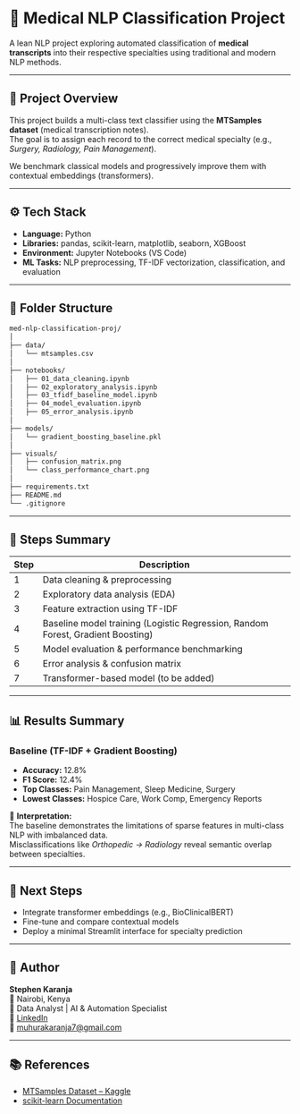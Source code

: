 # 🧠 Medical NLP Classification Project

A lean NLP project exploring automated classification of **medical transcripts** into their respective specialties using traditional and modern NLP methods.

---

## 📍 Project Overview

This project builds a multi-class text classifier using the **MTSamples dataset** (medical transcription notes).  
The goal is to assign each record to the correct medical specialty (e.g., *Surgery, Radiology, Pain Management*).

We benchmark classical models and progressively improve them with contextual embeddings (transformers).

---

## ⚙️ Tech Stack

- **Language:** Python  
- **Libraries:** pandas, scikit-learn, matplotlib, seaborn, XGBoost  
- **Environment:** Jupyter Notebooks (VS Code)  
- **ML Tasks:** NLP preprocessing, TF-IDF vectorization, classification, and evaluation  

---

## 📂 Folder Structure
```bash
med-nlp-classification-proj/
│
├── data/
│   └── mtsamples.csv
│
├── notebooks/
│   ├── 01_data_cleaning.ipynb
│   ├── 02_exploratory_analysis.ipynb
│   ├── 03_tfidf_baseline_model.ipynb
│   ├── 04_model_evaluation.ipynb
│   ├── 05_error_analysis.ipynb
│
├── models/
│   └── gradient_boosting_baseline.pkl
│
├── visuals/
│   ├── confusion_matrix.png
│   └── class_performance_chart.png
│
├── requirements.txt
├── README.md
└── .gitignore
```

---

## 🧩 Steps Summary

| Step | Description |
|------|--------------|
| 1 | Data cleaning & preprocessing |
| 2 | Exploratory data analysis (EDA) |
| 3 | Feature extraction using TF-IDF |
| 4 | Baseline model training (Logistic Regression, Random Forest, Gradient Boosting) |
| 5 | Model evaluation & performance benchmarking |
| 6 | Error analysis & confusion matrix |
| 7 | Transformer-based model (to be added) |

---

## 📊 Results Summary

### **Baseline (TF-IDF + Gradient Boosting)**
- **Accuracy:** 12.8%  
- **F1 Score:** 12.4%  
- **Top Classes:** Pain Management, Sleep Medicine, Surgery  
- **Lowest Classes:** Hospice Care, Work Comp, Emergency Reports  

💬 **Interpretation:**  
The baseline demonstrates the limitations of sparse features in multi-class NLP with imbalanced data.  
Misclassifications like *Orthopedic → Radiology* reveal semantic overlap between specialties.

---

## 🚀 Next Steps

- Integrate transformer embeddings (e.g., BioClinicalBERT)
- Fine-tune and compare contextual models
- Deploy a minimal Streamlit interface for specialty prediction

---

## 👤 Author

**Stephen Karanja**  
📍 Nairobi, Kenya  
💼 Data Analyst | AI & Automation Specialist  
🔗 [LinkedIn](https://linkedin.com/in/steven-karanja)  
📧 muhurakaranja7@gmail.com  

---

## 📚 References

- [MTSamples Dataset – Kaggle](https://www.kaggle.com/datasets/tboyle10/medicaltranscriptions)
- [scikit-learn Documentation](https://scikit-learn.org/)
